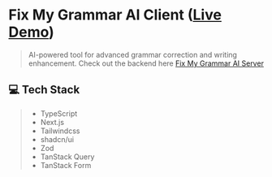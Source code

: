 # Fix My Grammar AI Client ([Live Demo](https://fix-my-grammar-ai.vercel.app/))
> AI-powered tool for advanced grammar correction and writing enhancement. Check out the backend here [Fix My Grammar AI Server](https://github.com/jatnerubia/fix-my-grammar-ai-server)

## 💻 Tech Stack
> - TypeScript
> - Next.js
> - Tailwindcss
> - shadcn/ui
> - Zod
> - TanStack Query
> - TanStack Form
